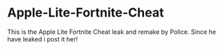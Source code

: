 # Apple-Lite-Fortnite-Cheat
This is the Apple Lite Fortnite Cheat leak and remake by Police. Since he have leaked i post it her!
















